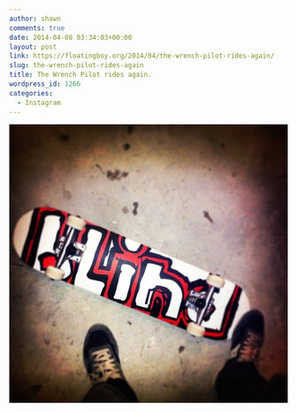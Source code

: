 ```yaml
---
author: shawn
comments: true
date: 2014-04-08 03:34:03+00:00
layout: post
link: https://floatingboy.org/2014/04/the-wrench-pilot-rides-again/
slug: the-wrench-pilot-rides-again
title: The Wrench Pilot rides again.
wordpress_id: 1266
categories:
  - Instagram
---
```


[![The Wrench Pilot rides again.](/assets/media/2014/04/c67c2694be7c11e38cbd0002c9dce5b6_8.jpg)](/assets/media/2014/04/c67c2694be7c11e38cbd0002c9dce5b6_8.jpg)
